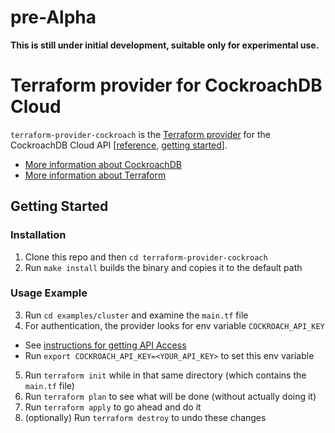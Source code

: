 # pre-Alpha
**This is still under initial development, suitable only for experimental use.**


# Terraform provider for CockroachDB Cloud

`terraform-provider-cockroach` is the [Terraform provider](https://learn.hashicorp.com/collections/terraform/providers) for the CockroachDB Cloud API [[reference](https://www.cockroachlabs.com/docs/api/cloud/v1), [getting started](https://www.cockroachlabs.com/docs/cockroachcloud/cloud-api)].

- [More information about CockroachDB](https://www.cockroachlabs.com/)
- [More information about Terraform](https://terraform.io) 

## Getting Started

### Installation
1. Clone this repo and then `cd terraform-provider-cockroach`
2. Run `make install` builds the binary and copies it to the default path

### Usage Example
3. Run `cd examples/cluster` and examine the `main.tf` file
4. For authentication, the provider looks for env variable `COCKROACH_API_KEY`
  - See [instructions for getting API Access](https://www.cockroachlabs.com/docs/cockroachcloud/console-access-management#api-access)
  - Run `export COCKROACH_API_KEY=<YOUR_API_KEY>` to set this env variable
5. Run `terraform init` while in that same directory (which contains the `main.tf` file)
6. Run `terraform plan` to see what will be done (without actually doing it)
7. Run `terraform apply` to go ahead and do it
8. (optionally) Run `terraform destroy` to undo these changes
